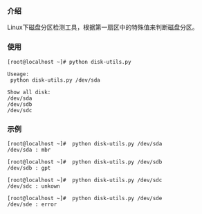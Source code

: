 ### 介绍

Linux下磁盘分区检测工具，根据第一扇区中的特殊值来判断磁盘分区。

### 使用

```shell
[root@localhost ~]# python disk-utils.py

Useage:
 python disk-utils.py /dev/sda

Show all disk:
/dev/sda
/dev/sdb
/dev/sdc
```

### 示例

```shell
[root@localhost ~]#  python disk-utils.py /dev/sda
/dev/sda : mbr

[root@localhost ~]#  python disk-utils.py /dev/sdb
/dev/sdb : gpt

[root@localhost ~]#  python disk-utils.py /dev/sdc
/dev/sdc : unkown

[root@localhost ~]#  python disk-utils.py /dev/sde
/dev/sde : error
```

